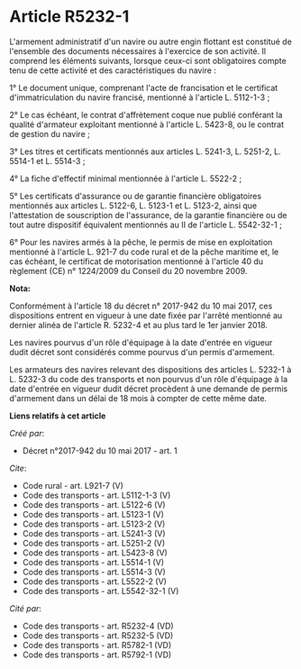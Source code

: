 # Article R5232-1

L'armement administratif d'un navire ou autre engin flottant est constitué de l'ensemble des documents nécessaires à
l'exercice de son activité. Il comprend les éléments suivants, lorsque ceux-ci sont obligatoires compte tenu de cette
activité et des caractéristiques du navire :

1° Le document unique, comprenant l'acte de francisation et le certificat d'immatriculation du navire francisé, mentionné à
l'article L. 5112-1-3 ;

2° Le cas échéant, le contrat d'affrètement coque nue publié conférant la qualité d'armateur exploitant mentionné à l'article
L. 5423-8, ou le contrat de gestion du navire ;

3° Les titres et certificats mentionnés aux articles L. 5241-3, L. 5251-2, L. 5514-1 et L. 5514-3 ;

4° La fiche d'effectif minimal mentionnée à l'article L. 5522-2 ;

5° Les certificats d'assurance ou de garantie financière obligatoires mentionnés aux articles L. 5122-6, L. 5123-1 et L.
5123-2, ainsi que l'attestation de souscription de l'assurance, de la garantie financière ou de tout autre dispositif
équivalent mentionnés au II de l'article L. 5542-32-1 ;

6° Pour les navires armés à la pêche, le permis de mise en exploitation mentionné à l'article L. 921-7 du code rural et de la
pêche maritime et, le cas échéant, le certificat de motorisation mentionné à l'article 40 du règlement (CE) n° 1224/2009 du
Conseil du 20 novembre 2009.

**Nota:**

Conformément à l'article 18 du décret n° 2017-942 du 10 mai 2017, ces dispositions entrent en vigueur à une date fixée par
l'arrêté mentionné au dernier alinéa de l'article R. 5232-4 et au plus tard le 1er janvier 2018.

Les navires pourvus d'un rôle d'équipage à la date d'entrée en vigueur dudit décret sont considérés comme pourvus d'un permis
d'armement.

Les armateurs des navires relevant des dispositions des articles L. 5232-1 à L. 5232-3 du code des transports et non pourvus
d'un rôle d'équipage à la date d'entrée en vigueur dudit décret procèdent à une demande de permis d'armement dans un délai de
18 mois à compter de cette même date.

**Liens relatifs à cet article**

_Créé par_:

  - Décret n°2017-942 du 10 mai 2017 - art. 1

_Cite_:

  - Code rural - art. L921-7 (V)
  - Code des transports - art. L5112-1-3 (V)
  - Code des transports - art. L5122-6 (V)
  - Code des transports - art. L5123-1 (V)
  - Code des transports - art. L5123-2 (V)
  - Code des transports - art. L5241-3 (V)
  - Code des transports - art. L5251-2 (V)
  - Code des transports - art. L5423-8 (V)
  - Code des transports - art. L5514-1 (V)
  - Code des transports - art. L5514-3 (V)
  - Code des transports - art. L5522-2 (V)
  - Code des transports - art. L5542-32-1 (V)

_Cité par_:

  - Code des transports - art. R5232-4 (VD)
  - Code des transports - art. R5232-5 (VD)
  - Code des transports - art. R5782-1 (VD)
  - Code des transports - art. R5792-1 (VD)
